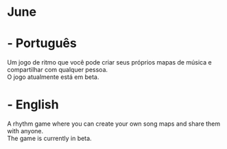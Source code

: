 # June

# - Português
Um jogo de ritmo que você pode criar seus próprios mapas de música e compartilhar com qualquer pessoa.  
O jogo atualmente está em beta.

# - English
A rhythm game where you can create your own song maps and share them with anyone.  
The game is currently in beta.
